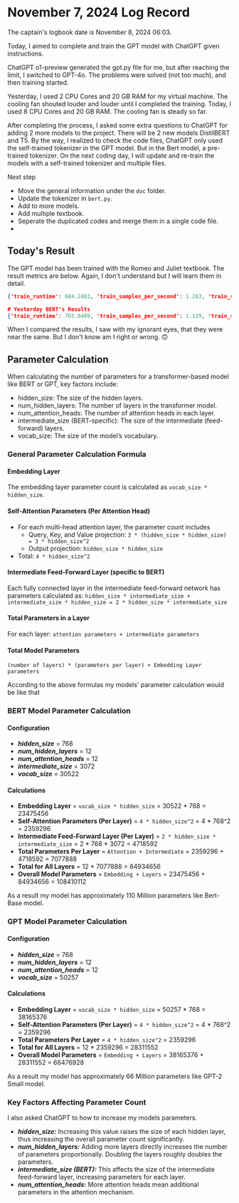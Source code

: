 # November 7, 2024 Log Record

The captain's logbook date is November 8, 2024 06:03.

Today, I aimed to complete and train the GPT model with ChatGPT given instructions.

ChatGPT o1-preview generated the gpt.py file for me, but after reaching the limit, I switched to GPT-4o. The problems were solved (not too much), and then training started. 

Yesterday, I used 2 CPU Cores and 20 GB RAM for my virtual machine. The cooling fan shouted louder and louder until I completed the training. Today, I used 8 CPU Cores and 20 GB RAM. The cooling fan is steady so far.

After completing the process, I asked some extra questions to ChatGPT for adding 2 more models to the project. There will be 2 new models DistilBERT and T5. By the way, I realized to check the code files, ChatGPT only used the self-trained tokenizer in the GPT model. But in the Bert model, a pre-trained tokenizer. On the next coding day, I will update and re-train the models with a self-trained tokenizer and multiple files.

Next step

- Move the general information under the `doc` folder.
- Update the tokenizer in `bert.py`.
- Add to more models.
- Add multiple textbook.
- Seperate the duplicated codes and merge them in a single code file.
- 
## Today's Result

The GPT model has been trained with the Romeo and Juliet textbook. The result metrics are below. Again, I don't understand but I will learn them in detail.

```json
{'train_runtime': 684.2403, 'train_samples_per_second': 1.263, 'train_steps_per_second': 0.316, 'train_loss': 6.50891508879485, 'epoch': 3.0} 

# Yesterday BERT's Results
{'train_runtime': 765.0489, 'train_samples_per_second': 1.129, 'train_steps_per_second': 0.282, 'train_loss': 6.435161413969817, 'epoch': 3.0} 
```

When I compared the results, I saw with my ignorant eyes, that they were near the same. But I don't know am I right or wrong. 🙃

## Parameter Calculation

When calculating the number of parameters for a transformer-based model like BERT or GPT, key factors include:

- hidden_size: The size of the hidden layers.
- num_hidden_layers: The number of layers in the transformer model.
- num_attention_heads: The number of attention heads in each layer.
- intermediate_size (BERT-specific): The size of the intermediate (feed-forward) layers.
- vocab_size: The size of the model’s vocabulary.

### General Parameter Calculation Formula

#### Embedding Layer

The embedding layer parameter count is calculated as `vocab_size * hidden_size`.

#### Self-Attention Parameters (Per Attention Head)

- For each multi-head attention layer, the parameter count includes
    - Query, Key, and Value projection: `3 * (hidden_size * hidden_size) = 3 * hidden_size^2`
    - Output projection: `hidden_size * hidden_size`
- Total: `4 * hidden_size^2`

#### Intermediate Feed-Forward Layer (specific to BERT)

Each fully connected layer in the intermediate feed-forward network has parameters calculated as: `hidden_size * intermediate_size + intermediate_size * hidden_size = 2 * hidden_size * intermediate_size`

#### Total Parameters in a Layer

For each layer: `attention parameters + intermediate parameters`

#### Total Model Parameters

`(number of layers) * (parameters per layer) + Embedding Layer parameters`

According to the above formulas my models' parameter calculation would be like that

### BERT Model Parameter Calculation

#### Configuration

- ***hidden_size*** = 768
- ***num_hidden_layers*** = 12
- ***num_attention_heads*** = 12
- ***intermediate_size*** = 3072
- ***vocab_size*** = 30522

#### Calculations

- **Embedding Layer** = `vocab_size * hidden_size` = 30522 * 768 = 23475456
- **Self-Attention Parameters (Per Layer)** = `4 * hidden_size^2` = 4 * 768^2 = 2359296
- **Intermediate Feed-Forward Layer (Per Layer)** = `2 * hidden_size * intermediate_size` = 2 * 768 * 3072 = 4718592
- **Total Parameters Per Layer** = `Attention + Intermediate` = 2359296 + 4718592 = 7077888
- **Total for All Layers** = 12 * 7077888 = 84934656
- **Overall Model Parameters** = `Embedding + Layers` = 23475456 + 84934656 = 108410112

As a result my model has approximately 110 Million parameters like Bert-Base model.

### GPT Model Parameter Calculation

#### Configuration

- ***hidden_size*** = 768
- ***num_hidden_layers*** = 12
- ***num_attention_heads*** = 12
- ***vocab_size*** = 50257

#### Calculations

- **Embedding Layer** = `vocab_size * hidden_size` = 50257 * 768 = 38165376
- **Self-Attention Parameters (Per Layer)** = `4 * hidden_size^2` = 4 * 768^2 = 2359296
- **Total Parameters Per Layer** = `4 * hidden_size^2` = 2359296
- **Total for All Layers** = 12 * 2359296 = 28311552
- **Overall Model Parameters** = `Embedding + Layers` = 38165376 + 28311552 = 66476928

As a result my model has approximately 66 Million parameters like GPT-2 Small model.

### Key Factors Affecting Parameter Count

I also asked ChatGPT to how to increase my models parameters.

- ***hidden_size:*** Increasing this value raises the size of each hidden layer, thus increasing the overall parameter count significantly.
- ***num_hidden_layers:*** Adding more layers directly increases the number of parameters proportionally. Doubling the layers roughly doubles the parameters.
- ***intermediate_size (BERT):*** This affects the size of the intermediate feed-forward layer, increasing parameters for each layer.
- ***num_attention_heads:*** More attention heads mean additional parameters in the attention mechanism.